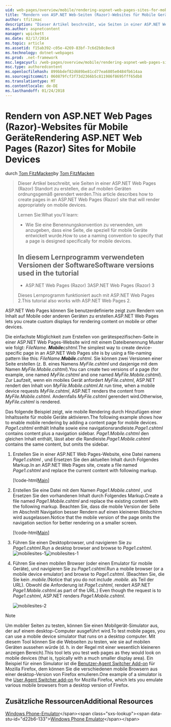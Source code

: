 ```yaml
---
uid: web-pages/overview/mobile/rendering-aspnet-web-pages-sites-for-mobile-devices
title: "Rendern von ASP.NET Web-Seiten (Razor)-Websites für Mobile Geräte | Microsoft Docs"
author: tfitzmac
description: "Dieser Artikel beschreibt, wie Seiten in einer ASP.NET Web Pages (Razor) Standort zu erstellen, die auf mobilen Geräten ordnungsgemäß gerendert werden. Sie lernen: Vorgehensweise Sie..."
ms.author: aspnetcontent
manager: wpickett
ms.date: 02/17/2014
ms.topic: article
ms.assetid: f15ab392-c05e-4269-83bf-7c6d2b8c8ec8
ms.technology: dotnet-webpages
ms.prod: .net-framework
msc.legacyurl: /web-pages/overview/mobile/rendering-aspnet-web-pages-sites-for-mobile-devices
msc.type: authoredcontent
ms.openlocfilehash: 899bbdef82d689be81cd77ea6805e0484fb614aa
ms.sourcegitcommit: 060879fcf3f73d2366b5c811986f8695fff65db8
ms.translationtype: MT
ms.contentlocale: de-DE
ms.lasthandoff: 01/24/2018
---
```

<a name="rendering-aspnet-web-pages-razor-sites-for-mobile-devices"></a><span data-ttu-id="d22b6-104">Rendern von ASP.NET Web Pages (Razor)-Websites für Mobile Geräte</span><span class="sxs-lookup"><span data-stu-id="d22b6-104">Rendering ASP.NET Web Pages (Razor) Sites for Mobile Devices</span></span>
====================
<span data-ttu-id="d22b6-105">durch [Tom FitzMacken](https://github.com/tfitzmac)</span><span class="sxs-lookup"><span data-stu-id="d22b6-105">by [Tom FitzMacken](https://github.com/tfitzmac)</span></span>

> <span data-ttu-id="d22b6-106">Dieser Artikel beschreibt, wie Seiten in einer ASP.NET Web Pages (Razor) Standort zu erstellen, die auf mobilen Geräten ordnungsgemäß gerendert werden.</span><span class="sxs-lookup"><span data-stu-id="d22b6-106">This article describes how to create pages in an ASP.NET Web Pages (Razor) site that will render appropriately on mobile devices.</span></span>
> 
> <span data-ttu-id="d22b6-107">Lernen Sie:</span><span class="sxs-lookup"><span data-stu-id="d22b6-107">What you'll learn:</span></span>
> 
> - <span data-ttu-id="d22b6-108">Wie Sie eine Benennungskonvention zu verwenden, um anzugeben, dass eine Seite, die speziell für mobile Geräte entwickelt wurde.</span><span class="sxs-lookup"><span data-stu-id="d22b6-108">How to use a naming convention to specify that a page is designed specifically for mobile devices.</span></span>
>   
> 
> ## <a name="software-versions-used-in-the-tutorial"></a><span data-ttu-id="d22b6-109">In diesem Lernprogramm verwendeten Versionen der Software</span><span class="sxs-lookup"><span data-stu-id="d22b6-109">Software versions used in the tutorial</span></span>
> 
> 
> - <span data-ttu-id="d22b6-110">ASP.NET Web Pages (Razor) 3</span><span class="sxs-lookup"><span data-stu-id="d22b6-110">ASP.NET Web Pages (Razor) 3</span></span>
>   
> 
> <span data-ttu-id="d22b6-111">Dieses Lernprogramm funktioniert auch mit ASP.NET Web Pages 2.</span><span class="sxs-lookup"><span data-stu-id="d22b6-111">This tutorial also works with ASP.NET Web Pages 2.</span></span>


<span data-ttu-id="d22b6-112">ASP.NET Web Pages können Sie benutzerdefinierte zeigt zum Rendern von Inhalt auf Mobile oder anderen Geräten zu erstellen.</span><span class="sxs-lookup"><span data-stu-id="d22b6-112">ASP.NET Web Pages lets you create custom displays for rendering content on mobile or other devices.</span></span>

<span data-ttu-id="d22b6-113">Die einfachste Möglichkeit zum Erstellen von gerätespezifischen-Seite in einer ASP.NET Web Pages-Website wird mit einem Dateibenennung Muster wie folgt: *FileName. **Mobile**cshtml*.</span><span class="sxs-lookup"><span data-stu-id="d22b6-113">The simplest way to create device-specific page in an ASP.NET Web Pages site is by using a file-naming pattern like this: *FileName.**Mobile**.cshtml*.</span></span> <span data-ttu-id="d22b6-114">Sie können zwei Versionen einer Seite erstellen (z. B. eines Namens *MyFile.cshtml* und dasjenige mit dem Namen *MyFile.Mobile.cshtml*).</span><span class="sxs-lookup"><span data-stu-id="d22b6-114">You can create two versions of a page (for example, one named *MyFile.cshtml* and one named *MyFile.Mobile.cshtml*).</span></span> <span data-ttu-id="d22b6-115">Zur Laufzeit, wenn ein mobiles Gerät anfordert *MyFile.cshtml*, ASP.NET rendert den Inhalt von *MyFile.Mobile.cshtml*.</span><span class="sxs-lookup"><span data-stu-id="d22b6-115">At run time, when a mobile device requests *MyFile.cshtml*, ASP.NET renders the content from *MyFile.Mobile.cshtml*.</span></span> <span data-ttu-id="d22b6-116">Andernfalls *MyFile.cshtml* gerendert wird.</span><span class="sxs-lookup"><span data-stu-id="d22b6-116">Otherwise, *MyFile.cshtml* is rendered.</span></span>

<span data-ttu-id="d22b6-117">Das folgende Beispiel zeigt, wie mobile Rendering durch Hinzufügen einer Inhaltsseite für mobile Geräte aktivieren.</span><span class="sxs-lookup"><span data-stu-id="d22b6-117">The following example shows how to enable mobile rendering by adding a content page for mobile devices.</span></span> <span data-ttu-id="d22b6-118">*Page1.cshtml* enthält Inhalte sowie eine navigationsrandleiste.</span><span class="sxs-lookup"><span data-stu-id="d22b6-118">*Page1.cshtml* contains content plus a navigation sidebar.</span></span> <span data-ttu-id="d22b6-119">*Page1.Mobile.cshtml* den gleichen Inhalt enthält, lässt aber die Randleiste.</span><span class="sxs-lookup"><span data-stu-id="d22b6-119">*Page1.Mobile.cshtml* contains the same content, but omits the sidebar.</span></span>

1. <span data-ttu-id="d22b6-120">Erstellen Sie in einer ASP.NET Web Pages-Website, eine Datei namens *Page1.cshtml* , und Ersetzen Sie den aktuellen Inhalt durch Folgendes Markup.</span><span class="sxs-lookup"><span data-stu-id="d22b6-120">In an ASP.NET Web Pages site, create a file named *Page1.cshtml* and replace the current content with following markup.</span></span>

    [!code-html[Main](rendering-aspnet-web-pages-sites-for-mobile-devices/samples/sample1.html)]
2. <span data-ttu-id="d22b6-121">Erstellen Sie eine Datei mit dem Namen *Page1.Mobile.cshtml* , und Ersetzen Sie den vorhandenen Inhalt durch Folgendes Markup.</span><span class="sxs-lookup"><span data-stu-id="d22b6-121">Create a file named *Page1.Mobile.cshtml* and replace the existing content with the following markup.</span></span> <span data-ttu-id="d22b6-122">Beachten Sie, dass die mobile Version der Seite im Abschnitt Navigation besser Rendern auf einen kleineren Bildschirm wird ausgelassen.</span><span class="sxs-lookup"><span data-stu-id="d22b6-122">Notice that the mobile version of the page omits the navigation section for better rendering on a smaller screen.</span></span>

    [!code-html[Main](rendering-aspnet-web-pages-sites-for-mobile-devices/samples/sample2.html)]
3. <span data-ttu-id="d22b6-123">Führen Sie einen Desktopbrowser, und navigieren Sie zu *Page1.cshtml*.</span><span class="sxs-lookup"><span data-stu-id="d22b6-123">Run a desktop browser and browse to *Page1.cshtml*.</span></span> <span data-ttu-id="d22b6-124">![mobilesites-1](rendering-aspnet-web-pages-sites-for-mobile-devices/_static/image1.png)</span><span class="sxs-lookup"><span data-stu-id="d22b6-124">![mobilesites-1](rendering-aspnet-web-pages-sites-for-mobile-devices/_static/image1.png)</span></span>
4. <span data-ttu-id="d22b6-125">Führen Sie einen mobilen Browser (oder einen Emulator für mobile Geräte), und navigieren Sie zu *Page1.cshtml*.</span><span class="sxs-lookup"><span data-stu-id="d22b6-125">Run a mobile browser (or a mobile device emulator) and browse to *Page1.cshtml*.</span></span> <span data-ttu-id="d22b6-126">(Beachten Sie, die Sie kein *.mobile.*</span><span class="sxs-lookup"><span data-stu-id="d22b6-126">(Notice that you do not include *.mobile.*</span></span> <span data-ttu-id="d22b6-127">als Teil der URL). Obwohl die Anforderung ist *Page1.cshtml*, rendert ASP.NET *Page1.Mobile.cshtml*.</span><span class="sxs-lookup"><span data-stu-id="d22b6-127">as part of the URL.) Even though the request is to *Page1.cshtml*, ASP.NET renders *Page1.Mobile.cshtml*.</span></span>

    ![mobilesites-2](rendering-aspnet-web-pages-sites-for-mobile-devices/_static/image2.png)

> [!NOTE]
> <span data-ttu-id="d22b6-129">Um mobiler Seiten zu testen, können Sie einen Mobilgerät-Simulator aus, der auf einem desktop-Computer ausgeführt wird.</span><span class="sxs-lookup"><span data-stu-id="d22b6-129">To test mobile pages, you can use a mobile device simulator that runs on a desktop computer.</span></span> <span data-ttu-id="d22b6-130">Mit diesem Tool können Sie die Webseiten zu testen, wie sie auf mobilen Geräten aussehen würde (d. h. in der Regel mit einer wesentlich kleineren anzeigen Bereich).</span><span class="sxs-lookup"><span data-stu-id="d22b6-130">This tool lets you test web pages as they would look on mobile devices (that is, typically with a much smaller display area).</span></span> <span data-ttu-id="d22b6-131">Ein Beispiel für einen Simulator ist die [Benutzer-Agent Switcher Add-on](http://addons.mozilla.org/firefox/addon/user-agent-switcher/) für Mozilla Firefox, dem können Sie die verschiedenen mobile Browsern aus einer desktop-Version von Firefox emulieren.</span><span class="sxs-lookup"><span data-stu-id="d22b6-131">One example of a simulator is the [User Agent Switcher add-on](http://addons.mozilla.org/firefox/addon/user-agent-switcher/) for Mozilla Firefox, which lets you emulate various mobile browsers from a desktop version of Firefox.</span></span>


<a id="Additional_Resources"></a>
## <a name="additional-resources"></a><span data-ttu-id="d22b6-132">Zusätzliche Ressourcen</span><span class="sxs-lookup"><span data-stu-id="d22b6-132">Additional Resources</span></span>


<span data-ttu-id="d22b6-133">[Windows Phone-Emulator](https://msdn.microsoft.com/library/ff402563(v=VS.92).aspx)</span><span class="sxs-lookup"><span data-stu-id="d22b6-133">[Windows Phone Emulator](https://msdn.microsoft.com/library/ff402563(v=VS.92).aspx)</span></span>
